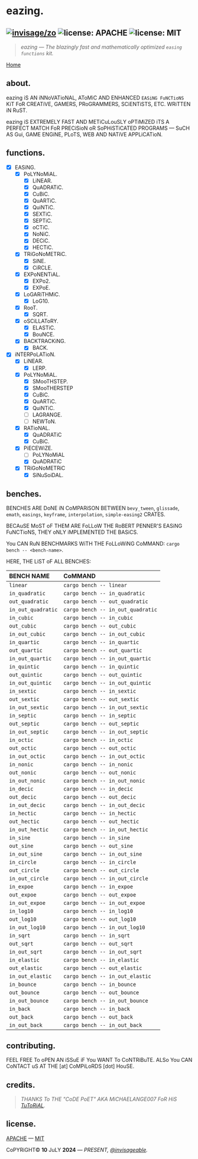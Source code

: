 # eazing.

[![invisage/zo](https://img.shields.io/badge/github-invisageable/zo-black?logo=github)](https://github.com/invisageable/zo)
![license: APACHE](https://img.shields.io/badge/license-APACHE-blue?style=flat-square)
![license: MIT](https://img.shields.io/badge/license-MIT-blue?style=flat-square)
---

> *eazing — The blazingly fast and mathematically optimized `easing functions` kit.*

[Home](.)

## about.

eazing iS AN iNNoVATioNAL, AToMiC AND ENHANCED `EASiNG FuNCTioNS` KiT FoR CREATiVE, GAMERS, PRoGRAMMERS, SCiENTiSTS, ETC. WRiTTEN iN RuST.    

eazing iS EXTREMELY FAST AND METiCuLouSLY oPTiMiZED iTS A PERFECT MATCH FoR PRECiSioN oR SoPHiSTiCATED PROGRAMS — SuCH AS Gui, GAME ENGiNE, PLoTS, WEB AND NATiVE APPLiCATioN.    

## functions.

- [x] EASiNG.
  - [x] PoLYNoMiAL.
    - [x] LiNEAR.
    - [x] QuADRATiC.
    - [x] CuBiC.
    - [x] QuARTiC.
    - [x] QuiNTiC.
    - [x] SEXTiC.
    - [x] SEPTiC.
    - [x] oCTiC.
    - [x] NoNiC.
    - [x] DECiC.
    - [x] HECTiC.
  - [x] TRiGoNoMETRiC.
    - [x] SiNE.
    - [x] CiRCLE.
  - [x] EXPoNENTiAL.
    - [x] EXPo2.
    - [x] EXPoE.
  - [x] LoGARiTHMiC.
    - [x] LoG10.
  - [x] RooT.
    - [x] SQRT.
  - [x] oSCiLLAToRY.
    - [x] ELASTiC.
    - [x] BouNCE.
  - [x] BACKTRACKiNG.
    - [x] BACK.
- [x] iNTERPoLATioN.
  - [x] LiNEAR.
    - [x] LERP.
  - [x] PoLYNoMiAL.
    - [x] SMooTHSTEP.
    - [x] SMooTHERSTEP
    - [x] CuBiC.
    - [x] QuARTiC.
    - [x] QuiNTiC.
    - [ ] LAGRANGE.
    - [ ] NEWToN.
  - [x] RATioNAL.
    - [x] QuADRATiC
    - [x] CuBiC.
  - [x] PiECEWiZE.
    - [ ] PoLYNoMiAL
    - [x] QuADRATiC
  - [x] TRiGoNoMETRiC
    - [x] SiNuSoiDAL.

## benches.

BENCHES ARE DoNE iN CoMPARiSON BETWEEN `bevy_tween`, `glissade`, `emath`, `easings`, `keyframe`, `interpolation`, `simple-easing2` CRATES.    

BECAuSE MoST oF THEM ARE FoLLoW THE RoBERT PENNER'S EASiNG FuNCTioNS, THEY oNLY iMPLEMENTED THE BASiCS.     

You CAN RuN BENCHMARKS WiTH THE FoLLoWiNG CoMMAND: `cargo bench -- <bench-name>`.   

HERE, THE LiST oF ALL BENCHES:    

| BENCH NAME         | CoMMAND                           |
| :----------------- | :-------------------------------- |
| `linear`           | `cargo bench -- linear`           |
| `in_quadratic`     | `cargo bench -- in_quadratic`     |
| `out_quadratic`    | `cargo bench -- out_quadratic`    |
| `in_out_quadratic` | `cargo bench -- in_out_quadratic` |
| `in_cubic`         | `cargo bench -- in_cubic`         |
| `out_cubic`        | `cargo bench -- out_cubic`        |
| `in_out_cubic`     | `cargo bench -- in_out_cubic`     |
| `in_quartic`       | `cargo bench -- in_quartic`       |
| `out_quartic`      | `cargo bench -- out_quartic`      |
| `in_out_quartic`   | `cargo bench -- in_out_quartic`   |
| `in_quintic`       | `cargo bench -- in_quintic`       |
| `out_quintic`      | `cargo bench -- out_quintic`      |
| `in_out_quintic`   | `cargo bench -- in_out_quintic`   |
| `in_sextic`        | `cargo bench -- in_sextic`        |
| `out_sextic`       | `cargo bench -- out_sextic`       |
| `in_out_sextic`    | `cargo bench -- in_out_sextic`    |
| `in_septic`        | `cargo bench -- in_septic`        |
| `out_septic`       | `cargo bench -- out_septic`       |
| `in_out_septic`    | `cargo bench -- in_out_septic`    |
| `in_octic`         | `cargo bench -- in_octic`         |
| `out_octic`        | `cargo bench -- out_octic`        |
| `in_out_octic`     | `cargo bench -- in_out_octic`     |
| `in_nonic`         | `cargo bench -- in_nonic`         |
| `out_nonic`        | `cargo bench -- out_nonic`        |
| `in_out_nonic`     | `cargo bench -- in_out_nonic`     |
| `in_decic`         | `cargo bench -- in_decic`         |
| `out_decic`        | `cargo bench -- out_decic`        |
| `in_out_decic`     | `cargo bench -- in_out_decic`     |
| `in_hectic`        | `cargo bench -- in_hectic`        |
| `out_hectic`       | `cargo bench -- out_hectic`       |
| `in_out_hectic`    | `cargo bench -- in_out_hectic`    |
| `in_sine`          | `cargo bench -- in_sine`          |
| `out_sine`         | `cargo bench -- out_sine`         |
| `in_out_sine`      | `cargo bench -- in_out_sine`      |
| `in_circle`        | `cargo bench -- in_circle`        |
| `out_circle`       | `cargo bench -- out_circle`       |
| `in_out_circle`    | `cargo bench -- in_out_circle`    |
| `in_expoe`         | `cargo bench -- in_expoe`         |
| `out_expoe`        | `cargo bench -- out_expoe`        |
| `in_out_expoe`     | `cargo bench -- in_out_expoe`     |
| `in_log10`         | `cargo bench -- in_log10`         |
| `out_log10`        | `cargo bench -- out_log10`        |
| `in_out_log10`     | `cargo bench -- in_out_log10`     |
| `in_sqrt`          | `cargo bench -- in_sqrt`          |
| `out_sqrt`         | `cargo bench -- out_sqrt`         |
| `in_out_sqrt`      | `cargo bench -- in_out_sqrt`      |
| `in_elastic`       | `cargo bench -- in_elastic`       |
| `out_elastic`      | `cargo bench -- out_elastic`      |
| `in_out_elastic`   | `cargo bench -- in_out_elastic`   |
| `in_bounce`        | `cargo bench -- in_bounce`        |
| `out_bounce`       | `cargo bench -- out_bounce`       |
| `in_out_bounce`    | `cargo bench -- in_out_bounce`    |
| `in_back`          | `cargo bench -- in_back`          |
| `out_back`         | `cargo bench -- out_back`         |
| `in_out_back`      | `cargo bench -- in_out_back`      |

## contributing.

FEEL FREE To oPEN AN iSSuE iF You WANT To CoNTRiBuTE. ALSo You CAN CoNTACT uS AT THE [at] CoMPiLoRDS [dot] HouSE.   

## credits.

> *THANKS To THE "CoDE PoET" AKA MiCHAELANGE007 FoR HiS [TuToRiAL](https://github.com/Michaelangel007/easing).*

## license.

[APACHE](https://github.com/invisageable/zov/blob/main/.github/LICENSE-APACHE) — [MIT](https://github.com/invisageable/zov/blob/main/.github/LICENSE-MIT)   

CoPYRiGHT© **10** JuLY **2024** — *PRESENT, [@invisageable](https://github.com/invisageable).*     
